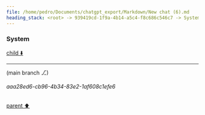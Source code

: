 ```yaml
---
file: /home/pedro/Documents/chatgpt_export/Markdown/New chat (6).md
heading_stack: <root> -> 939419cd-1f9a-4b14-a5c4-f8c686c546c7 -> System -> cf7ce9cd-1485-4499-8db2-790cdb33bfa5 -> System
---
```

### System

[child ⬇️](#aaa28ed6-cb96-4b34-83e2-1af608c1efe6)

---

(main branch ⎇)
###### aaa28ed6-cb96-4b34-83e2-1af608c1efe6
[parent ⬆️](#cf7ce9cd-1485-4499-8db2-790cdb33bfa5)
